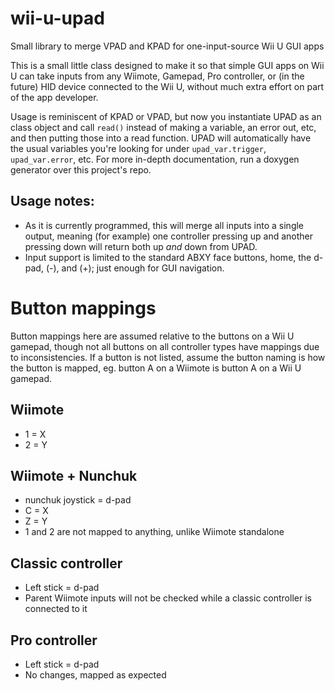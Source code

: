 # wii-u-upad
Small library to merge VPAD and KPAD for one-input-source Wii U GUI apps

This is a small little class designed to make it so that simple GUI apps on Wii U can take inputs from any Wiimote, Gamepad, Pro controller, or (in the future) HID device connected to the Wii U, without much extra effort on part of the app developer.

Usage is reminiscent of KPAD or VPAD, but now you instantiate UPAD as an class object and call `read()` instead of making a variable, an error out, etc, and then putting those into a read function. UPAD will automatically have the usual variables you're looking for under `upad_var.trigger`, `upad_var.error`, etc. For more in-depth documentation, run a doxygen generator over this project's repo.

## Usage notes: 
* As it is currently programmed, this will merge all inputs into a single output, meaning (for example) one controller pressing up and another pressing down will return both up *and* down from UPAD.
* Input support is limited to the standard ABXY face buttons, home, the d-pad, (-), and (+); just enough for GUI navigation.

# Button mappings

Button mappings here are assumed relative to the buttons on a Wii U gamepad, though not all buttons on all controller types have mappings due to inconsistencies. If a button is not listed, assume the button naming is how the button is mapped, eg. button A on a Wiimote is button A on a Wii U gamepad.

## Wiimote
* 1 = X
* 2 = Y
## Wiimote + Nunchuk
* nunchuk joystick = d-pad
* C = X
* Z = Y
* 1 and 2 are not mapped to anything, unlike Wiimote standalone
## Classic controller
* Left stick = d-pad
* Parent Wiimote inputs will not be checked while a classic controller is connected to it
## Pro controller
* Left stick = d-pad
* No changes, mapped as expected